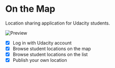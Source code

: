 
# On the Map

Location sharing application for Udacity students.

![Preview](https://i.imgur.com/QZfFmHL.gif)

- [x] Log in with Udacity account
- [x] Browse student locations on the map
- [x] Browse student locations on the list
- [x] Publish your own location
